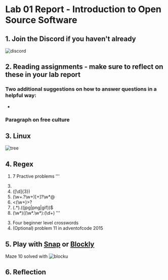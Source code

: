 # Lab 01 Report - Introduction to Open Source Software
## 1. Join the Discord if you haven't already 
  ![discord](https://user-images.githubusercontent.com/49171429/170727491-d9d611ce-8d28-4046-9fb4-125aab9dcc6a.PNG)
## 2. Reading assignments - make sure to reflect on these in your lab report 
### Two additional suggestions on how to answer questions in a helpful way:
- 

### Paragraph on free culture

## 3. Linux
![tree](https://user-images.githubusercontent.com/49171429/170733559-3930034d-2463-41ce-9d1f-65367b93dc14.PNG)

## 4. Regex
1. 7 Practive problems
'''
3)
2) ([\d]{3})
3) (\w+\.?\w+)[\+]?\w*\@
4) \<(\w+)\>?
5) (.*)\.((jpg|png|gif))$
7) (\w*)\((\w*.\w*):(\d+)
'''
3. Four beginner level crosswords
4. (Optional) problem 11 in adventofcode 2015

## 5. Play with [Snap](http://snap.berkeley.edu/) or [Blockly](https://blockly-games.appspot.com/)
Maze 10 solved with
![blocku](https://user-images.githubusercontent.com/49171429/170736409-f1a64664-6723-4f09-98ed-2d9b5846cb91.PNG)

## 6. Reflection
